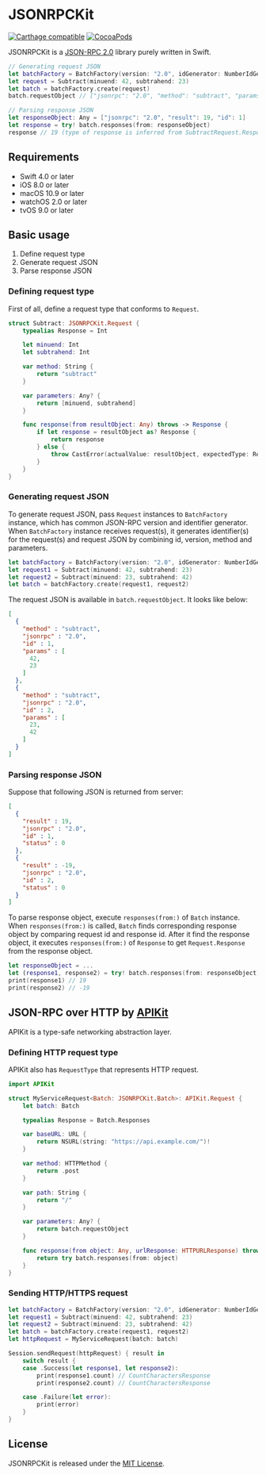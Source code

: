 # JSONRPCKit

[![Carthage compatible](https://img.shields.io/badge/Carthage-compatible-4BC51D.svg?style=flat)](https://github.com/Carthage/Carthage)
[![CocoaPods](https://img.shields.io/cocoapods/v/JSONRPCKit.svg)](https://cocoapods.org/)

JSONRPCKit is a [JSON-RPC 2.0](http://www.jsonrpc.org/specification) library purely written in Swift.

```swift
// Generating request JSON
let batchFactory = BatchFactory(version: "2.0", idGenerator: NumberIdGenerator())
let request = Subtract(minuend: 42, subtrahend: 23)
let batch = batchFactory.create(request)
batch.requestObject // ["jsonrpc": "2.0", "method": "subtract", "params": [42, 23], "id": 1]

// Parsing response JSON
let responseObject: Any = ["jsonrpc": "2.0", "result": 19, "id": 1]
let response = try! batch.responses(from: responseObject)
response // 19 (type of response is inferred from SubtractRequest.Response)
```


## Requirements

- Swift 4.0 or later
- iOS 8.0 or later
- macOS 10.9 or later
- watchOS 2.0 or later
- tvOS 9.0 or later

## Basic usage

1. Define request type
2. Generate request JSON
3. Parse response JSON

### Defining request type

First of all, define a request type that conforms to `Request`.

```swift
struct Subtract: JSONRPCKit.Request {
    typealias Response = Int

    let minuend: Int
    let subtrahend: Int

    var method: String {
        return "subtract"
    }

    var parameters: Any? {
        return [minuend, subtrahend]
    }

    func response(from resultObject: Any) throws -> Response {
        if let response = resultObject as? Response {
            return response
        } else {
            throw CastError(actualValue: resultObject, expectedType: Response.self)
        }
    }
}
```


### Generating request JSON

To generate request JSON, pass `Request` instances to `BatchFactory` instance, which has common JSON-RPC version and identifier generator.
When `BatchFactory` instance receives request(s), it generates identifier(s) for the request(s) and request JSON by combining id, version, method and parameters.

```swift
let batchFactory = BatchFactory(version: "2.0", idGenerator: NumberIdGenerator())
let request1 = Subtract(minuend: 42, subtrahend: 23)
let request2 = Subtract(minuend: 23, subtrahend: 42)
let batch = batchFactory.create(request1, request2)
```

The request JSON is available in `batch.requestObject`. It looks like below:

```json
[
  {
    "method" : "subtract",
    "jsonrpc" : "2.0",
    "id" : 1,
    "params" : [
      42,
      23
    ]
  },
  {
    "method" : "subtract",
    "jsonrpc" : "2.0",
    "id" : 2,
    "params" : [
      23,
      42
    ]
  }
]
```


### Parsing response JSON

Suppose that following JSON is returned from server:

```json
[
  {
    "result" : 19,
    "jsonrpc" : "2.0",
    "id" : 1,
    "status" : 0
  },
  {
    "result" : -19,
    "jsonrpc" : "2.0",
    "id" : 2,
    "status" : 0
  }
]
```

To parse response object, execute `responses(from:)` of `Batch` instance.
When `responses(from:)` is called, `Batch` finds corresponding response object by comparing request id and response id.
After it find the response object, it executes `responses(from:)` of `Response` to get `Request.Response` from the response object.

```swift
let responseObject = ...
let (response1, response2) = try! batch.responses(from: responseObject)
print(response1) // 19
print(response2) // -19
```

## JSON-RPC over HTTP by [APIKit](https://github.com/ishkawa/APIKit)

APIKit is a type-safe networking abstraction layer.

### Defining HTTP request type

APIKit also has `RequestType` that represents HTTP request.

```swift
import APIKit

struct MyServiceRequest<Batch: JSONRPCKit.Batch>: APIKit.Request {
    let batch: Batch

    typealias Response = Batch.Responses

    var baseURL: URL {
        return NSURL(string: "https://api.example.com/")!
    }

    var method: HTTPMethod {
        return .post
    }

    var path: String {
        return "/"
    }

    var parameters: Any? {
        return batch.requestObject
    }

    func response(from object: Any, urlResponse: HTTPURLResponse) throws -> Response {
        return try batch.responses(from: object)
    }
}
```

### Sending HTTP/HTTPS request

```swift
let batchFactory = BatchFactory(version: "2.0", idGenerator: NumberIdGenerator())
let request1 = Subtract(minuend: 42, subtrahend: 23)
let request2 = Subtract(minuend: 23, subtrahend: 42)
let batch = batchFactory.create(request1, request2)
let httpRequest = MyServiceRequest(batch: batch)

Session.sendRequest(httpRequest) { result in
    switch result {
    case .Success(let response1, let response2):
        print(response1.count) // CountCharactersResponse
        print(response2.count) // CountCharactersResponse

    case .Failure(let error):
        print(error)
    }
}
```

## License

JSONRPCKit is released under the [MIT License](LICENSE.md).
